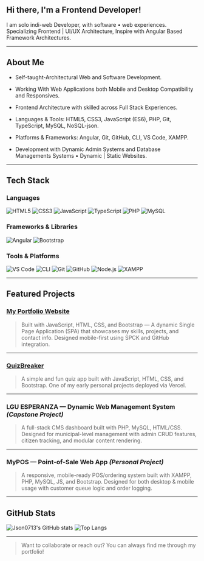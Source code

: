 ## Hi there, I'm a Frontend Developer!

I am solo indi-web Developer, with software • web experiences. Specializing Frontend | UI/UX Architecture, Inspire with Angular Based Framework Architectures.

---

## About Me
- Self-taught-Architectural Web and Software Development.

- Working With Web Applications both Mobile and Desktop Compatibility and Responsives.

- Frontend Architecture with skilled across Full Stack Experiences.

- Languages & Tools: HTML5, CSS3, JavaScript (ES6), PHP, Git, TypeScript, MySQL, NoSQL-json.

- Platforms & Frameworks: Angular, Git, GitHub, CLI, VS Code, XAMPP.

- Development with Dynamic Admin Systems and Database Managements Systems • Dynamic | Static Websites.

---

## Tech Stack

### Languages
![HTML5](https://img.shields.io/badge/HTML5-E34F26?logo=html5&logoColor=white)
![CSS3](https://img.shields.io/badge/CSS3-1572B6?logo=css3&logoColor=white)
![JavaScript](https://img.shields.io/badge/JavaScript-ES6-F7DF1E?logo=javascript&logoColor=yellow)
![TypeScript](https://img.shields.io/badge/TypeScript-3178C6?logo=typescript&logoColor=white)
![PHP](https://img.shields.io/badge/PHP-777BB4?logo=php&logoColor=white)
![MySQL](https://img.shields.io/badge/MySQL-005C84?logo=mysql&logoColor=white)

### Frameworks & Libraries
![Angular](https://img.shields.io/badge/Angular-DD0031?logo=angular&logoColor=white)
![Bootstrap](https://img.shields.io/badge/Bootstrap-5.3-7952B3?logo=bootstrap&logoColor=white)

### Tools & Platforms
![VS Code](https://img.shields.io/badge/VS%20Code-007ACC?logo=visualstudiocode&logoColor=white)
![CLI](https://img.shields.io/badge/CLI-Terminal-555555?logo=gnu-bash&logoColor=white)
![Git](https://img.shields.io/badge/Git-F05032?logo=git&logoColor=white)
![GitHub](https://img.shields.io/badge/GitHub-181717?logo=github)
![Node.js](https://img.shields.io/badge/Node.js-339933?logo=node.js&logoColor=white)
![XAMPP](https://img.shields.io/badge/XAMPP-FA7F24?logo=xampp&logoColor=white)

---

## Featured Projects

### [My Portfolio Website](https://my-portfolio-web-j13.vercel.app/#hero)
> Built with JavaScript, HTML, CSS, and Bootstrap — A dynamic Single Page Application (SPA) that showcases my skills, projects, and contact info. Designed mobile-first using SPCK and GitHub integration.

---

### [QuizBreaker](https://quiz-breaker-tau.vercel.app/)
> A simple and fun quiz app built with JavaScript, HTML, CSS, and Bootstrap. One of my early personal projects deployed via Vercel.

---

### LGU ESPERANZA — Dynamic Web Management System *(Capstone Project)*
> A full-stack CMS dashboard built with PHP, MySQL, HTML/CSS. Designed for municipal-level management with admin CRUD features, citizen tracking, and modular content rendering.

---

### MyPOS — Point-of-Sale Web App *(Personal Project)*
> A responsive, mobile-ready POS/ordering system built with XAMPP, PHP, MySQL, JS, and Bootstrap. Designed for both desktop & mobile usage with customer queue logic and order logging.

---

## GitHub Stats

![Json0713's GitHub stats](https://github-readme-stats.vercel.app/api?username=Json0713&show_icons=true&theme=tokyonight)
![Top Langs](https://github-readme-stats.vercel.app/api/top-langs/?username=Json0713&layout=compact&theme=tokyonight)

---

> Want to collaborate or reach out? You can always find me through my portfolio!
